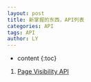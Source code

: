 ```yaml
---
layout: post
title: 新掌握的东西，API列表
categories: API
tags: API
author: LY
---
```


* content
{:toc} 


1. [Page Visibility API](https://developer.mozilla.org/zh-CN/docs/Web/API/Page_Visibility_API)  
